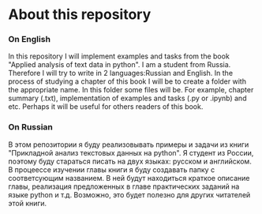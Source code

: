 # About this repository 
### On English
In this repository I will implement examples and tasks from the book "Applied analysis of text data in python". I am a student from Russia. Therefore I will try to write in 2 languages:Russian and English. In the process of studying a chapter of this book I will be to create a folder with the appropriate name. In this folder some files will be. For example, chapter summary (.txt), implementation of examples and tasks (.py or .ipynb) and etc. Perhaps it will be useful for others readers of this book.
### On Russian
В этом репозитории я буду реализовывать примеры и задачи из книги "Прикладной анализ текстовых данных на python". Я студент из России, поэтому буду стараться писать на двух языках: русском и английском. В процеессе изучении главы книги я буду создавать папку с соответсующим названием. В ней будут находиться краткое описание главы, реализация предложенных в главе практических заданий на языке python и т.д. Возможно, это будет полезно для других читателей этой книги. 
